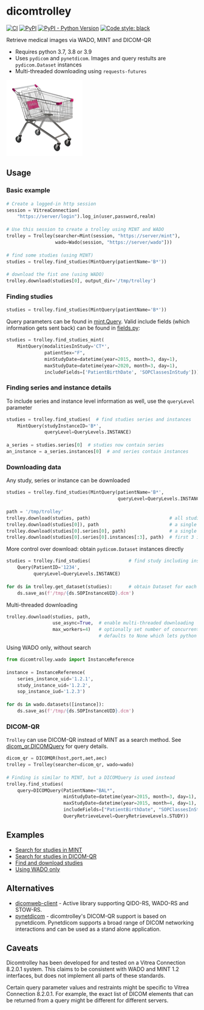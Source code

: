 # dicomtrolley

[![CI](https://github.com/sjoerdk/dicomtrolley/actions/workflows/build.yml/badge.svg?branch=master)](https://github.com/sjoerdk/dicomtrolley/actions/workflows/build.yml?query=branch%3Amaster)
[![PyPI](https://img.shields.io/pypi/v/dicomtrolley)](https://pypi.org/project/dicomtrolley/)
[![PyPI - Python Version](https://img.shields.io/pypi/pyversions/dicomtrolley)](https://pypi.org/project/dicomtrolley/)
[![Code style: black](https://img.shields.io/badge/code%20style-black-000000.svg)](https://github.com/psf/black)

Retrieve medical images via WADO, MINT and DICOM-QR

* Requires python 3.7, 3.8 or 3.9
* Uses `pydicom` and `pynetdicom`. Images and query restults are `pydicom.Dataset` instances
* Multi-threaded downloading using `requests-futures`

![A trolley](docs/resources/trolley.png)

## Usage

### Basic example

```python
# Create a logged-in http session
session = VitreaConnection(
    "https://server/login").log_in(user,password,realm)
                           
# Use this session to create a trolley using MINT and WADO
trolley = Trolley(searcher=Mint(session, "https://server/mint"),
                  wado=Wado(session, "https://server/wado"]))

# find some studies (using MINT)
studies = trolley.find_studies(MintQuery(patientName='B*'))  

# download the fist one (using WADO)
trolley.download(studies[0], output_dir='/tmp/trolley')
```

### Finding studies

```python
studies = trolley.find_studies(MintQuery(patientName='B*'))
```

Query parameters can be found in [mint.Query](dicomtrolley/mint.py#L122). Valid include fields (which information gets sent back) can be found in [fields.py](dicomtrolley/fields.py):

```python
studies = trolley.find_studies_mint(
    MintQuery(modalitiesInStudy='CT*', 
              patientSex="F", 
              minStudyDate=datetime(year=2015, month=3, day=1),
              maxStudyDate=datetime(year=2020, month=3, day=1),
              includeFields=['PatientBirthDate', 'SOPClassesInStudy']))
```

### Finding series and instance details
To include series and instance level information as well, use the `queryLevel` parameter

```python
studies = trolley.find_studies(  # find studies series and instances
    MintQuery(studyInstanceID='B*', 
              queryLevel=QueryLevels.INSTANCE)

a_series = studies.series[0]  # studies now contain series    
an_instance = a_series.instances[0]  # and series contain instances
```

### Downloading data
Any study, series or instance can be downloaded
```python
studies = trolley.find_studies(MintQuery(patientName='B*',
                                         queryLevel=QueryLevels.INSTANCE))

path = '/tmp/trolley'
trolley.download(studies, path)                             # all studies
trolley.download(studies[0]), path                          # a single study
trolley.download(studies[0].series[0], path)                # a single series
trolley.download(studies[0].series[0].instances[:3], path)  # first 3 instances
```
More control over download: obtain `pydicom.Dataset` instances directly 

```python
studies = trolley.find_studies(              # find study including instances
    Query(PatientID='1234', 
          queryLevel=QueryLevels.INSTANCE)

for ds in trolley.get_dataset(studies):      # obtain Dataset for each instance
    ds.save_as(f'/tmp/{ds.SOPInstanceUID}.dcm')
```

Multi-threaded downloading

```python
trolley.download(studies, path, 
                 use_async=True,  # enable multi-threaded downloading 
                 max_workers=4)   # optionally set number of concurrent workers
                                  # defaults to None which lets python decide
```

Using WADO only, without search
```python
from dicomtrolley.wado import InstanceReference

instance = InstanceReference(
    series_instance_uid='1.2.1',
    study_instance_uid='1.2.2',
    sop_instance_iud='1.2.3')

for ds in wado.datasets([instance]):
    ds.save_as(f'/tmp/{ds.SOPInstanceUID}.dcm')
```

### DICOM-QR
`Trolley` can use DICOM-QR instead of MINT as a search method. See [dicom_qr.DICOMQuery](dicomtrolley/dicom_qr.py#L30) for query details.
```python
dicom_qr = DICOMQR(host,port,aet,aec)
trolley = Trolley(searcher=dicom_qr, wado=wado)

# Finding is similar to MINT, but a DICOMQuery is used instead
trolley.find_studies(  
    query=DICOMQuery(PatientName="BAL*",   
                     minStudyDate=datetime(year=2015, month=3, day=1),
                     maxStudyDate=datetime(year=2015, month=4, day=1),
                     includeFields=["PatientBirthDate", "SOPClassesInStudy"],
                     QueryRetrieveLevel=QueryRetrieveLevels.STUDY)) 
```
## Examples
* [Search for studies in MINT](examples/search_for_studies_mint.py) 
* [Search for studies in DICOM-QR](examples/search_for_studies_dicom_qr.py)
* [Find and download studies](examples/go_shopping.py)
* [Using WADO only](examples/use_wado_only.py)

## Alternatives
* [dicomweb-client](https://github.com/MGHComputationalPathology/dicomweb-client) - Active library supporting QIDO-RS, WADO-RS and STOW-RS. 
* [pynetdicom](https://github.com/pydicom/pynetdicom) - dicomtrolley's DICOM-QR support is based on pynetdicom. Pynetdicom supports a broad range of DICOM networking interactions and can be used as a stand alone application.

## Caveats
Dicomtrolley has been developed for and tested on a Vitrea Connection 8.2.0.1 system. This claims to
be consistent with WADO and MINT 1.2 interfaces, but does not implement all parts of these standards. 

Certain query parameter values and restraints might be specific to Vitrea Connection 8.2.0.1. For example,
the exact list of DICOM elements that can be returned from a query might be different for different servers.

